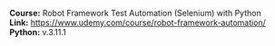 **Course:** Robot Framework Test Automation (Selenium) with Python <br>
**Link:** https://www.udemy.com/course/robot-framework-automation/ <br>
**Python:** v.3.11.1

